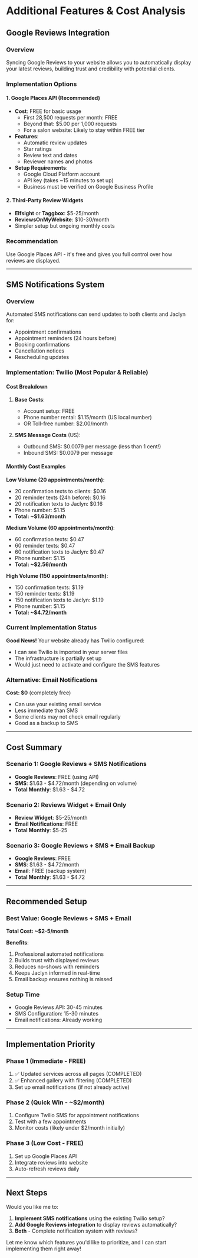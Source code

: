 # Additional Features & Cost Analysis

## Google Reviews Integration

### Overview
Syncing Google Reviews to your website allows you to automatically display your latest reviews, building trust and credibility with potential clients.

### Implementation Options

#### 1. **Google Places API (Recommended)**
- **Cost**: FREE for basic usage
  - First 28,500 requests per month: FREE
  - Beyond that: $5.00 per 1,000 requests
  - For a salon website: Likely to stay within FREE tier
- **Features**:
  - Automatic review updates
  - Star ratings
  - Review text and dates
  - Reviewer names and photos
- **Setup Requirements**:
  - Google Cloud Platform account
  - API key (takes ~15 minutes to set up)
  - Business must be verified on Google Business Profile

#### 2. **Third-Party Review Widgets**
- **Elfsight** or **Taggbox**: $5-25/month
- **ReviewsOnMyWebsite**: $10-30/month
- Simpler setup but ongoing monthly costs

### Recommendation
Use Google Places API - it's free and gives you full control over how reviews are displayed.

---

## SMS Notifications System

### Overview
Automated SMS notifications can send updates to both clients and Jaclyn for:
- Appointment confirmations
- Appointment reminders (24 hours before)
- Booking confirmations
- Cancellation notices
- Rescheduling updates

### Implementation: Twilio (Most Popular & Reliable)

#### Cost Breakdown
1. **Base Costs**:
   - Account setup: FREE
   - Phone number rental: $1.15/month (US local number)
   - OR Toll-free number: $2.00/month

2. **SMS Message Costs** (US):
   - Outbound SMS: $0.0079 per message (less than 1 cent!)
   - Inbound SMS: $0.0079 per message

#### Monthly Cost Examples

**Low Volume (20 appointments/month)**:
- 20 confirmation texts to clients: $0.16
- 20 reminder texts (24h before): $0.16
- 20 notification texts to Jaclyn: $0.16
- Phone number: $1.15
- **Total: ~$1.63/month**

**Medium Volume (60 appointments/month)**:
- 60 confirmation texts: $0.47
- 60 reminder texts: $0.47
- 60 notification texts to Jaclyn: $0.47
- Phone number: $1.15
- **Total: ~$2.56/month**

**High Volume (150 appointments/month)**:
- 150 confirmation texts: $1.19
- 150 reminder texts: $1.19
- 150 notification texts to Jaclyn: $1.19
- Phone number: $1.15
- **Total: ~$4.72/month**

### Current Implementation Status
**Good News!** Your website already has Twilio configured:
- I can see Twilio is imported in your server files
- The infrastructure is partially set up
- Would just need to activate and configure the SMS features

### Alternative: Email Notifications
**Cost: $0** (completely free)
- Can use your existing email service
- Less immediate than SMS
- Some clients may not check email regularly
- Good as a backup to SMS

---

## Cost Summary

### Scenario 1: Google Reviews + SMS Notifications
- **Google Reviews**: FREE (using API)
- **SMS**: $1.63 - $4.72/month (depending on volume)
- **Total Monthly**: $1.63 - $4.72

### Scenario 2: Reviews Widget + Email Only
- **Review Widget**: $5-25/month
- **Email Notifications**: FREE
- **Total Monthly**: $5-25

### Scenario 3: Google Reviews + SMS + Email Backup
- **Google Reviews**: FREE
- **SMS**: $1.63 - $4.72/month
- **Email**: FREE (backup system)
- **Total Monthly**: $1.63 - $4.72

---

## Recommended Setup

### **Best Value: Google Reviews + SMS + Email**
**Total Cost: ~$2-5/month**

**Benefits**:
1. Professional automated notifications
2. Builds trust with displayed reviews
3. Reduces no-shows with reminders
4. Keeps Jaclyn informed in real-time
5. Email backup ensures nothing is missed

### Setup Time
- Google Reviews API: 30-45 minutes
- SMS Configuration: 15-30 minutes
- Email notifications: Already working

---

## Implementation Priority

### Phase 1 (Immediate - FREE)
1. ✅ Updated services across all pages (COMPLETED)
2. ✅ Enhanced gallery with filtering (COMPLETED)
3. Set up email notifications (if not already active)

### Phase 2 (Quick Win - ~$2/month)
1. Configure Twilio SMS for appointment notifications
2. Test with a few appointments
3. Monitor costs (likely under $2/month initially)

### Phase 3 (Low Cost - FREE)
1. Set up Google Places API
2. Integrate reviews into website
3. Auto-refresh reviews daily

---

## Next Steps

Would you like me to:
1. **Implement SMS notifications** using the existing Twilio setup?
2. **Add Google Reviews integration** to display reviews automatically?
3. **Both** - Complete notification system with reviews?

Let me know which features you'd like to prioritize, and I can start implementing them right away!
